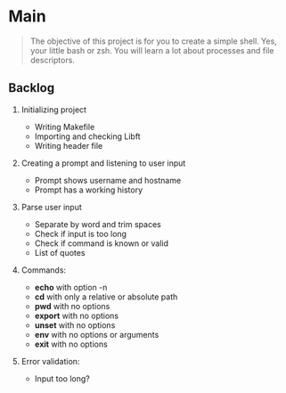 # Main
> The objective of this project is for you to create a simple shell. Yes, your little bash or zsh. You will learn a lot about processes and file descriptors.

## Backlog

1. Initializing project
    - Writing Makefile
    - Importing and checking Libft
    - Writing header file
2. Creating a prompt and listening to user input
    - Prompt shows username and hostname
    - Prompt has a working history
3. Parse user input
    - Separate by word and trim spaces
    - Check if input is too long
    - Check if command is known or valid
    - List of quotes

4. Commands:
    - **echo** with option -n
    - **cd** with only a relative or absolute path
    - **pwd** with no options
    - **export** with no options
    - **unset** with no options
    - **env** with no options or arguments
    - **exit** with no options

5. Error validation:
    - Input too long?
